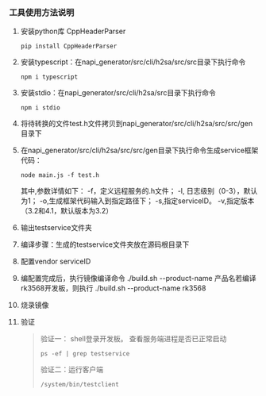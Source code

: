 ### 工具使用方法说明

1. 安装python库 CppHeaderParser

   ~~~
   pip install CppHeaderParser
   ~~~

2. 安装typescript：在napi_generator/src/cli/h2sa/src/src目录下执行命令

   ~~~
   npm i typescript
   ~~~

3. 安装stdio：在napi_generator/src/cli/h2sa/src目录下执行命令

   ~~~
   npm i stdio
   ~~~

4. 将待转换的文件test.h文件拷贝到napi_generator/src/cli/h2sa/src/src/gen目录下

5. 在napi_generator/src/cli/h2sa/src/src/gen目录下执行命令生成service框架代码：

   ~~~
   node main.js -f test.h
   ~~~

   其中,参数详情如下： -f，定义远程服务的.h文件； -l, 日志级别（0-3），默认为1； -o,生成框架代码输入到指定路径下； -s,指定serviceID。 -v,指定版本（3.2和4.1，默认版本为3.2） 

6. 输出testservice文件夹

7. 编译步骤：生成的testservice文件夹放在源码根目录下

8. 配置vendor serviceID

9. 编配置完成后，执行镜像编译命令   ./build.sh --product-name 产品名若编译rk3568开发板，则执行      ./build.sh --product-name rk3568

10. 烧录镜像

11. 验证

    > 验证一： shell登录开发板。 查看服务端进程是否已正常启动
    >
    > ~~~
    > ps -ef | grep testservice
    > ~~~
    >
    > 验证二：运行客户端
    >
    > ~~~
    > /system/bin/testclient 
    > ~~~

